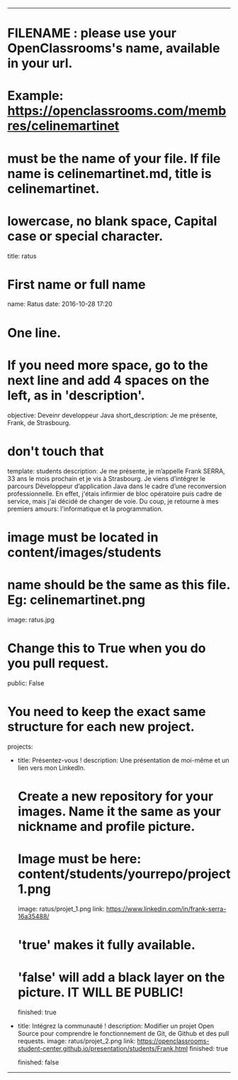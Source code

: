 ---

# FILENAME : please use your OpenClassrooms's name, available in your url.
# Example: https://openclassrooms.com/membres/celinemartinet
# must be the name of your file. If file name is celinemartinet.md, title is celinemartinet.
# lowercase, no blank space, Capital case or special character.
title: ratus

# First name or full name
name: Ratus
date: 2016-10-28 17:20

# One line.
# If you need more space, go to the next line and add 4 spaces on the left, as in 'description'.
objective: Deveinr developpeur Java
short_description: Je me présente, Frank, de Strasbourg.

# don't touch that
template: students
description:
  Je me présente, je m’appelle Frank SERRA, 33 ans le mois prochain et je vis à Strasbourg.
  Je viens d’intégrer le parcours Développeur d’application Java dans le cadre d’une reconversion professionnelle.
  En effet, j'étais infirmier de bloc opératoire puis cadre de service, mais j'ai décidé de changer de voie.
  Du coup, je retourne à mes premiers amours: l'informatique et la programmation.


# image must be located in content/images/students
# name should be the same as this file. Eg: celinemartinet.png
image: ratus.jpg

# Change this to True when you do you pull request.
public: False

# You need to keep the exact same structure for each new project.
projects:
  - title: Présentez-vous !
    description: Une présentation de moi-même et un lien vers mon LinkedIn.
    # Create a new repository for your images. Name it the same as your nickname and profile picture.
    # Image must be here: content/students/yourrepo/project1.png
    image: ratus/projet_1.png
    link:  https://www.linkedin.com/in/frank-serra-16a35488/
    # 'true' makes it fully available.
    # 'false' will add a black layer on the picture. IT WILL BE PUBLIC!
    finished: true
  - title: Intégrez la communauté !
    description: Modifier un projet Open Source pour comprendre le fonctionnement de Git, de Github et des pull requests. 
    image: ratus/projet_2.png
    link: https://openclassrooms-student-center.github.io/presentation/students/Frank.html
    finished: true

    finished: false
---